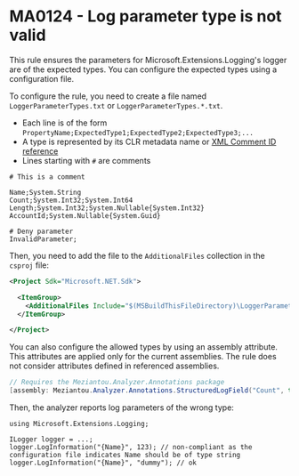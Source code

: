 # MA0124 - Log parameter type is not valid

This rule ensures the parameters for Microsoft.Extensions.Logging's logger are of the expected types. You can configure the expected types using a configuration file.

To configure the rule, you need to create a file named `LoggerParameterTypes.txt` or `LoggerParameterTypes.*.txt`.
- Each line is of the form `PropertyName;ExpectedType1;ExpectedType2;ExpectedType3;...`
- A type is represented by its CLR metadata name or [XML Comment ID reference](https://github.com/dotnet/csharpstandard/blob/standard-v6/standard/documentation-comments.md)
- Lines starting with `#` are comments

````
# This is a comment

Name;System.String
Count;System.Int32;System.Int64
Length;System.Int32;System.Nullable{System.Int32}
AccountId;System.Nullable{System.Guid}

# Deny parameter
InvalidParameter;
````

Then, you need to add the file to the `AdditionalFiles` collection in the `csproj` file:

````xml
<Project Sdk="Microsoft.NET.Sdk">

  <ItemGroup>
    <AdditionalFiles Include="$(MSBuildThisFileDirectory)\LoggerParameterTypes.txt" />
  </ItemGroup>

</Project>
````

You can also configure the allowed types by using an assembly attribute. This attributes are applied only for the current assemblies. The rule does not consider attributes defined in referenced assemblies.

````c#
// Requires the Meziantou.Analyzer.Annotations package
[assembly: Meziantou.Analyzer.Annotations.StructuredLogField("Count", typeof(int), typeof(long))]
````

Then, the analyzer reports log parameters of the wrong type:

````
using Microsoft.Extensions.Logging;

ILogger logger = ...;
logger.LogInformation("{Name}", 123); // non-compliant as the configuration file indicates Name should be of type string
logger.LogInformation("{Name}", "dummy"); // ok
````

